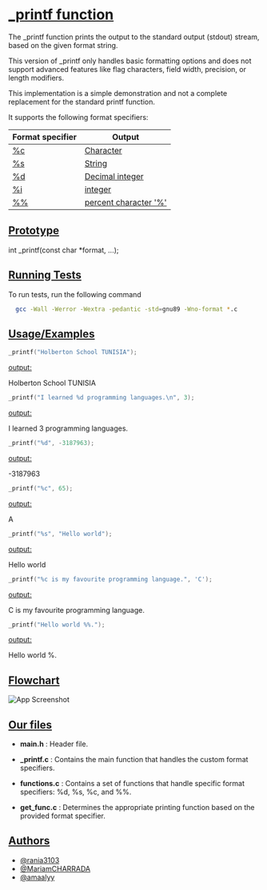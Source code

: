 
# [_printf function](https://via.placeholder.com/10/00b48a?text=+)

The _printf function prints the output to the standard output (stdout) stream, based on the given format string.

This version of _printf only handles basic formatting options and does not support advanced features like flag characters, field width, precision, or length modifiers.

This implementation is a simple demonstration and not a complete replacement for the standard printf function.

It supports the following format specifiers:



| Format specifier            | Output                                                               |
| ----------------- | ------------------------------------------------------------------ |
| [%c]() | [Character]() |
| [%s](https://via.placeholder.com/10/00b48a?text=+) | [String](https://via.placeholder.com/10/0a192f?text=+) |
| [%d](https://via.placeholder.com/10/00b48a?text=+) | [Decimal integer](https://via.placeholder.com/10/0a192f?text=+) |
| [%i](https://via.placeholder.com/10/00b48a?text=+) | [integer](https://via.placeholder.com/10/0a192f?text=+) |
| [%%](https://via.placeholder.com/10/00b48a?text=+) | [percent character '%'](https://via.placeholder.com/10/0a192f?text=+) |

## [Prototype](https://via.placeholder.com/10/00b48a?text=+)
int _printf(const char *format, ...);

## [Running Tests](https://via.placeholder.com/10/00b48a?text=+)

To run tests, run the following command

```bash
  gcc -Wall -Werror -Wextra -pedantic -std=gnu89 -Wno-format *.c
```


## [Usage/Examples](https://via.placeholder.com/10/00b48a?text=+)

```c
_printf("Holberton School TUNISIA");
```
[output:](https://via.placeholder.com/10/00b48a?text=+)

Holberton School TUNISIA
```c
_printf("I learned %d programming languages.\n", 3);
```
[output:](https://via.placeholder.com/10/00b48a?text=+)


I learned 3 programming languages.

```c
_printf("%d", -3187963);
```
[output:](https://via.placeholder.com/10/00b48a?text=+)

-3187963
```c
_printf("%c", 65);
```
[output:](https://via.placeholder.com/10/00b48a?text=+)

A
```c
_printf("%s", "Hello world");
```
[output:](https://via.placeholder.com/10/00b48a?text=+)

Hello world

```c
_printf("%c is my favourite programming language.", 'C');
```
[output:](https://via.placeholder.com/10/00b48a?text=+)

C is my favourite programming language.

```c
_printf("Hello world %%.");
```
[output:](https://via.placeholder.com/10/00b48a?text=+)

Hello world %.







## [Flowchart](https://via.placeholder.com/10/00b48a?text=+)

![App Screenshot](https://via.placeholder.com/468x300?text=App+Screenshot+Here)


## [Our files](https://via.placeholder.com/10/00b48a?text=+)

- **main.h** : Header file.

- **_printf.c** : Contains the main function that handles the custom format specifiers.


- **functions.c** : Contains a set of functions that handle specific format specifiers: %d, %s, %c, and %%.


- **get_func.c** : Determines the appropriate printing function based on the provided format specifier.




## [Authors](https://via.placeholder.com/10/00b48a?text=+)

- [@rania3103](https://www.github.com/rania3103)
- [@MariamCHARRADA](https://www.github.com/MariamCHARRADA)
- [@amaalyy](https://www.github.com/amaalyy)

